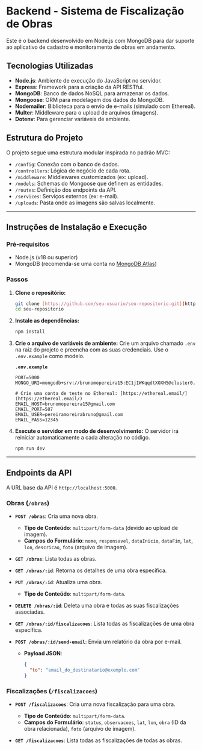 # Backend - Sistema de Fiscalização de Obras

Este é o backend desenvolvido em Node.js com MongoDB para dar suporte ao aplicativo de cadastro e monitoramento de obras em andamento.

## Tecnologias Utilizadas

- **Node.js**: Ambiente de execução do JavaScript no servidor.
- **Express**: Framework para a criação da API RESTful.
- **MongoDB**: Banco de dados NoSQL para armazenar os dados.
- **Mongoose**: ORM para modelagem dos dados do MongoDB.
- **Nodemailer**: Biblioteca para o envio de e-mails (simulado com Ethereal).
- **Multer**: Middleware para o upload de arquivos (imagens).
- **Dotenv**: Para gerenciar variáveis de ambiente.

## Estrutura do Projeto

O projeto segue uma estrutura modular inspirada no padrão MVC:
- `/config`: Conexão com o banco de dados.
- `/controllers`: Lógica de negócio de cada rota.
- `/middleware`: Middlewares customizados (ex: upload).
- `/models`: Schemas do Mongoose que definem as entidades.
- `/routes`: Definição dos endpoints da API.
- `/services`: Serviços externos (ex: e-mail).
- `/uploads`: Pasta onde as imagens são salvas localmente.

---

## Instruções de Instalação e Execução

### Pré-requisitos
- Node.js (v18 ou superior)
- MongoDB (recomenda-se uma conta no [MongoDB Atlas](https://www.mongodb.com/cloud/atlas/register))

### Passos

1.  **Clone o repositório:**
    ```bash
    git clone [https://github.com/seu-usuario/seu-repositorio.git](https://github.com/seu-usuario/seu-repositorio.git)
    cd seu-repositorio
    ```

2.  **Instale as dependências:**
    ```bash
    npm install
    ```

3.  **Crie o arquivo de variáveis de ambiente:**
    Crie um arquivo chamado `.env` na raiz do projeto e preencha com as suas credenciais. Use o `.env.example` como modelo.

    **`.env.example`**
    ```
    PORT=5000
    MONGO_URI=mongodb+srv://brunomopereira15:EC1jIWKqqdtXOXH5@cluster0.yzuf8t7.mongodb.net/

    # Crie uma conta de teste no Ethereal: [https://ethereal.email/](https://ethereal.email/)
    EMAIL_HOST=brunomopereira15@gmail.com
    EMAIL_PORT=587
    EMAIL_USER=pereiramoreirabruno@gmail.com
    EMAIL_PASS=12345
    ```

4.  **Execute o servidor em modo de desenvolvimento:**
    O servidor irá reiniciar automaticamente a cada alteração no código.
    ```bash
    npm run dev
    ```

---

## Endpoints da API

A URL base da API é `http://localhost:5000`.

### Obras (`/obras`)

- **`POST /obras`**: Cria uma nova obra.
  - **Tipo de Conteúdo**: `multipart/form-data` (devido ao upload de imagem).
  - **Campos do Formulário**: `nome`, `responsavel`, `dataInicio`, `dataFim`, `lat`, `lon`, `descricao`, `foto` (arquivo de imagem).

- **`GET /obras`**: Lista todas as obras.

- **`GET /obras/:id`**: Retorna os detalhes de uma obra específica.

- **`PUT /obras/:id`**: Atualiza uma obra.
  - **Tipo de Conteúdo**: `multipart/form-data`.

- **`DELETE /obras/:id`**: Deleta uma obra e todas as suas fiscalizações associadas.

- **`GET /obras/:id/fiscalizacoes`**: Lista todas as fiscalizações de uma obra específica.

- **`POST /obras/:id/send-email`**: Envia um relatório da obra por e-mail.
  - **Payload JSON**:
    ```json
    {
      "to": "email_do_destinatario@exemplo.com"
    }
    ```

### Fiscalizações (`/fiscalizacoes`)

- **`POST /fiscalizacoes`**: Cria uma nova fiscalização para uma obra.
  - **Tipo de Conteúdo**: `multipart/form-data`.
  - **Campos do Formulário**: `status`, `observacoes`, `lat`, `lon`, `obra` (ID da obra relacionada), `foto` (arquivo de imagem).

- **`GET /fiscalizacoes`**: Lista todas as fiscalizações de todas as obras.
